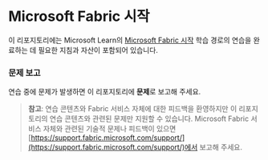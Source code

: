 # Microsoft Fabric 시작

이 리포지토리에는 Microsoft Learn의 [Microsoft Fabric 시작](https://aka.ms/learn-fabric) 학습 경로의 연습을 완료하는 데 필요한 지침과 자산이 포함되어 있습니다.

### 문제 보고

연습 중에 문제가 발생하면 이 리포지토리에 **문제**로 보고해 주세요.

> **참고**: 연습 콘텐츠와 Fabric 서비스 자체에 대한 피드백을 환영하지만 이 리포지토리의 연습 콘텐츠와 관련된 문제만 지원할 수 있습니다. Microsoft Fabric 서비스 자체와 관련된 기술적 문제나 피드백이 있으면 [https://support.fabric.microsoft.com/support/](https://support.fabric.microsoft.com/support/)에서 보고해 주세요.
